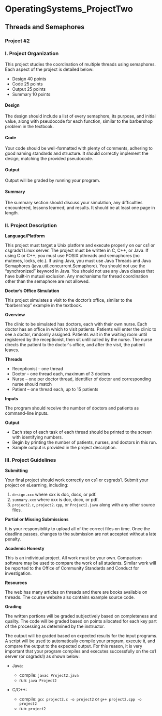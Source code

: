 # OperatingSystems_ProjectTwo
## Threads and Semaphores
### Project #2

### I. Project Organization

This project studies the coordination of multiple threads using semaphores. Each aspect of the project is detailed below:

- Design 40 points
- Code 25 points
- Output 25 points
- Summary 10 points

#### Design

The design should include a list of every semaphore, its purpose, and initial value, along with pseudocode for each function, similar to the barbershop problem in the textbook.

#### Code

Your code should be well-formatted with plenty of comments, adhering to good naming standards and structure. It should correctly implement the design, matching the provided pseudocode.

#### Output

Output will be graded by running your program.

#### Summary

The summary section should discuss your simulation, any difficulties encountered, lessons learned, and results. It should be at least one page in length.

### II. Project Description

**Language/Platform**

This project must target a Unix platform and execute properly on our cs1 or csgrads1 Linux server. The project must be written in C, C++, or Java. If using C or C++, you must use POSIX pthreads and semaphores (no mutexes, locks, etc.). If using Java, you must use Java Threads and Java Semaphores (java.util.concurrent.Semaphore). You should not use the “synchronized” keyword in Java. You should not use any Java classes that have built-in mutual exclusion. Any mechanisms for thread coordination other than the semaphore are not allowed.

**Doctor’s Office Simulation**

This project simulates a visit to the doctor’s office, similar to the “barbershop” example in the textbook.

**Overview**

The clinic to be simulated has doctors, each with their own nurse. Each doctor has an office in which to visit patients. Patients will enter the clinic to see a doctor, randomly assigned. Patients wait in the waiting room until registered by the receptionist, then sit until called by the nurse. The nurse directs the patient to the doctor's office, and after the visit, the patient leaves.

**Threads**

- Receptionist – one thread
- Doctor – one thread each, maximum of 3 doctors
- Nurse – one per doctor thread, identifier of doctor and corresponding nurse should match
- Patient – one thread each, up to 15 patients

**Inputs**

The program should receive the number of doctors and patients as command-line inputs.

**Output**

- Each step of each task of each thread should be printed to the screen with identifying numbers.
- Begin by printing the number of patients, nurses, and doctors in this run.
- Sample output is provided in the project description.

### III. Project Guidelines

**Submitting**

Your final project should work correctly on cs1 or csgrads1. Submit your project on eLearning, including:

1. `design.xxx` where xxx is doc, docx, or pdf.
2. `summary.xxx` where xxx is doc, docx, or pdf.
3. `project2.c`, `project2.cpp`, or `Project2.java` along with any other source files.

**Partial or Missing Submissions**

It is your responsibility to upload all of the correct files on time. Once the deadline passes, changes to the submission are not accepted without a late penalty.

**Academic Honesty**

This is an individual project. All work must be your own. Comparison software may be used to compare the work of all students. Similar work will be reported to the Office of Community Standards and Conduct for investigation.

**Resources**

The web has many articles on threads and there are books available on threads. The course website also contains example source code.

**Grading**

The written portions will be graded subjectively based on completeness and quality. The code will be graded based on points allocated for each key part of the processing as determined by the instructor.

The output will be graded based on expected results for the input programs. A script will be used to automatically compile your program, execute it, and compare the output to the expected output. For this reason, it is very important that your program compiles and executes successfully on the cs1 server (or csgrads1) as shown below:

- Java:
  - compile: `javac Project2.java`
  - run: `java Project2`

- C/C++:
  - compile: `gcc project2.c -o project2` or `g++ project2.cpp -o project2`
  - run: `project2`
